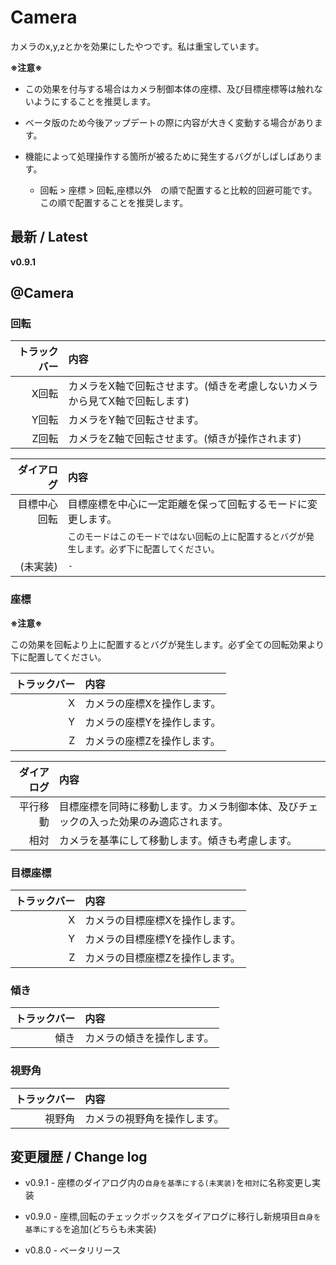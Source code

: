
# Camera

カメラのx,y,zとかを効果にしたやつです。私は重宝しています。

**※注意※**

- この効果を付与する場合はカメラ制御本体の座標、及び目標座標等は触れないようにすることを推奨します。

- ベータ版のため今後アップデートの際に内容が大きく変動する場合があります。

- 機能によって処理操作する箇所が被るために発生するバグがしばしばあります。
    - 回転 > 座標 > 回転,座標以外　の順で配置すると比較的回避可能です。この順で配置することを推奨します。


## 最新 / Latest

**v0.9.1**


## @Camera

### 回転

| トラックバー | 内容 |
| -: | :- |
| X回転 | カメラをX軸で回転させます。(傾きを考慮しないカメラから見てX軸で回転します) |
| Y回転 | カメラをY軸で回転させます。 |
| Z回転 | カメラをZ軸で回転させます。(傾きが操作されます) |

| ダイアログ | 内容 |
| -----------: | :- |
| 目標中心回転 | 目標座標を中心に一定距離を保って回転するモードに変更します。 |
| | `このモードはこのモードではない回転の上に配置するとバグが発生します。必ず下に配置してください。` |
| (未実装) | `-` |


### 座標

**※注意※**

この効果を回転より上に配置するとバグが発生します。必ず全ての回転効果より下に配置してください。


| トラックバー | 内容 |
| -: | :- |
| X | カメラの座標Xを操作します。 |
| Y | カメラの座標Yを操作します。 |
| Z | カメラの座標Zを操作します。 |


| ダイアログ | 内容 |
| -: | :- |
| 平行移動 | 目標座標を同時に移動します。カメラ制御本体、及びチェックの入った効果のみ適応されます。 |
| 相対 | カメラを基準にして移動します。傾きも考慮します。 |


### 目標座標

| トラックバー | 内容 |
| -: | :- |
| X | カメラの目標座標Xを操作します。 |
| Y | カメラの目標座標Yを操作します。 |
| Z | カメラの目標座標Zを操作します。 |

### 傾き

| トラックバー | 内容 |
| -: | :- |
| 傾き | カメラの傾きを操作します。 |

### 視野角

| トラックバー | 内容 |
| -: | :- |
| 視野角 | カメラの視野角を操作します。 |


## 変更履歴 / Change log

- v0.9.1 - 座標のダイアログ内の`自身を基準にする(未実装)`を`相対`に名称変更し実装

- v0.9.0 - 座標,回転のチェックボックスをダイアログに移行し新規項目`自身を基準にする`を追加(どちらも未実装)

- v0.8.0 - ベータリリース
